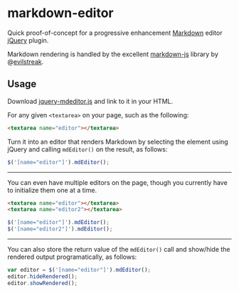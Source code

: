 # markdown-editor

Quick proof-of-concept for a progressive enhancement [Markdown](https://daringfireball.net/projects/markdown/syntax) editor [jQuery](http://jquery.com/) plugin.

Markdown rendering is handled by the excellent [markdown-js](https://github.com/evilstreak/markdown-js) library by @[evilstreak](https://github.com/evilstreak).

## Usage

Download [jquery-mdeditor.js](https://raw.githubusercontent.com/segdeha/markdown-editor/master/jquery-mdeditor.js) and link to it in your HTML.

For any given `<textarea>` on your page, such as the following:

```html
<textarea name="editor"></textarea>
```

Turn it into an editor that renders Markdown by selecting the element using jQuery and calling `mdEditor()` on the result, as follows:

```javascript
$('[name="editor"]').mdEditor();
```

-----

You can even have multiple editors on the page, though you currently have to initialize them one at a time.

```html
<textarea name="editor"></textarea>
<textarea name="editor2"></textarea>
```

```javascript
$('[name="editor"]').mdEditor();
$('[name="editor2"]').mdEditor();
```

-----

You can also store the return value of the `mdEditor()` call and show/hide the rendered output programatically, as follows:

```javascript
var editor = $('[name="editor"]').mdEditor();
editor.hideRendered();
editor.showRendered();
```
